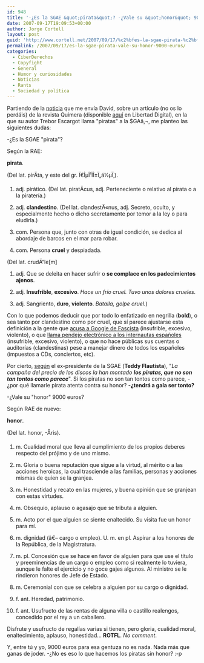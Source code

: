 ```yaml
---
id: 948
title: '-¿Es la SGAE &quot;pirata&quot;? -¿Vale su &quot;honor&quot; 9000 euros?'
date: 2007-09-17T19:09:53+00:00
author: Jorge Cortell
layout: post
guid: 'http://www.cortell.net/2007/09/17/%c2%bfes-la-sgae-pirata-%c2%bfvale-su-honor-9000-euros/'
permalink: /2007/09/17/es-la-sgae-pirata-vale-su-honor-9000-euros/
categories:
  - CiberDerechos
  - Copyfight
  - General
  - Humor y curiosidades
  - Noticias
  - Rants
  - Sociedad y polí­tica
---
```

Partiendo de la <a target="_blank" title="noticia en Internautas" href="http://www.internautas.org/html/4468.html">noticia</a> que me enví­a David, sobre un artí­culo (no os lo perdáis) de la revista Quimera (disponible <a target="_blank" title="Artí­culo original reposteado" href="http://www.libertaddigital.com/noticias/noticia_1276313236.html">aquí­</a> en Libertad Digital), en la que su autor Trebor Escargot llama "piratas" a la $GAâ‚¬, me planteo las siguientes dudas:

-¿Es la SGAE "pirata"?

Según la RAE:

**pirata**.
  
(Del lat. pirÄta, y este del gr. Ï€ÎµÎ¹ÏÎ±Ï„á½µÏ‚).
  
1. adj. pirático. (Del lat. piratÄ­cus, adj. Perteneciente o relativo al pirata o a la piraterí­a.)
  
2. adj. **clandestino**. (Del lat. clandestÄ«nus, adj. Secreto, oculto, y especialmente hecho o dicho secretamente por temor a la ley o para eludirla.)
  
3. com. Persona que, junto con otras de igual condición, se dedica al abordaje de barcos en el mar para robar.
  
4. com. Persona **cruel** y despiadada.
  
(Del lat. crudÄ“le[m]
  
1. adj. Que se deleita en hacer sufrir o **se complace en los padecimientos ajenos**.
  
2. adj. **Insufrible**, **excesivo**. _Hace un frí­o cruel. Tuvo unos dolores crueles._
  
3. adj. Sangriento, **duro**, **violento**. _Batalla, golpe cruel._)
  
Con lo que podemos deducir que por todo lo enfatizado en negrilla (**bold**), o sea tanto por clandestino como por cruel, que sí­ parece ajustarse esta definición a la gente que <a target="_blank" title="noticia en Barrapunto" href="http://ciberderechos.barrapunto.com/article.pl?sid=06/04/05/2320243">acusa a Google de Fascista</a> (insufrible, excesivo, violento), o que <a target="_blank" title="Noticia en Libertad Digital" href="http://www.libertaddigital.com/index.php?action=desanoti&cpn=1276207151">llama pendejo electrónico a los internautas españoles</a> (insufrible, excesivo, violento), o que no hace públicas sus cuentas o auditorí­as (clandestinas) pese a manejar dinero de todos los españoles (impuestos a CDs, conciertos, etc).
  
Por cierto, <a target="_blank" title="declaraciones Libertad Digital" href="http://www.libertaddigital.com/index.php?action=desanoti&cpn=1276207151">según</a> el ex-presidente de la SGAE (**Teddy Flautista**), "_La campaña del precio de los discos la han montado **los piratas, que no son tan tontos como parece**_". Si los piratas no son tan tontos como parece, -¿por qué llamarle pirata atenta contra su honor? **-¿tendrá a gala ser tonto?**

-¿Vale su "honor" 9000 euros?

Según RAE de nuevo:

**honor**.
  
(Del lat. honor, -Åris).
  
1. m. Cualidad moral que lleva al cumplimiento de los propios deberes respecto del prójimo y de uno mismo.
  
2. m. Gloria o buena reputación que sigue a la virtud, al mérito o a las acciones heroicas, la cual trasciende a las familias, personas y acciones mismas de quien se la granjea.
  
3. m. Honestidad y recato en las mujeres, y buena opinión que se granjean con estas virtudes.
  
4. m. Obsequio, aplauso o agasajo que se tributa a alguien.
  
5. m. Acto por el que alguien se siente enaltecido. Su visita fue un honor para mí­.
  
6. m. dignidad (â€– cargo o empleo). U. m. en pl. Aspirar a los honores de la República, de la Magistratura.
  
7. m. pl. Concesión que se hace en favor de alguien para que use el tí­tulo y preeminencias de un cargo o empleo como si realmente lo tuviera, aunque le falte el ejercicio y no goce gajes algunos. Al ministro se le rindieron honores de Jefe de Estado.
  
8. m. Ceremonial con que se celebra a alguien por su cargo o dignidad.
  
9. f. ant. Heredad, patrimonio.
  
10. f. ant. Usufructo de las rentas de alguna villa o castillo realengos, concedido por el rey a un caballero.

Disfrute y usufructo de regalí­as varias si tienen, pero gloria, cualidad moral, enaltecimiento, aplauso, honestidad... **ROTFL**. _No comment_.

Y, entre tú y yo, 9000 euros para esa gentuza no es nada. Nada más que ganas de joder. -¿No es eso lo que hacemos los piratas sin honor? :-p
